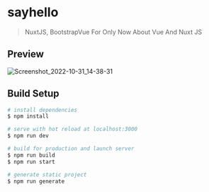 # sayhello
>NuxtJS, BootstrapVue For Only Now About Vue And Nuxt JS

## Preview
![Screenshot_2022-10-31_14-38-31](https://user-images.githubusercontent.com/83684256/198956180-c3f8b918-f5c7-414d-b064-97da5c35e869.png)

## Build Setup

```bash
# install dependencies
$ npm install

# serve with hot reload at localhost:3000
$ npm run dev

# build for production and launch server
$ npm run build
$ npm run start

# generate static project
$ npm run generate
```

